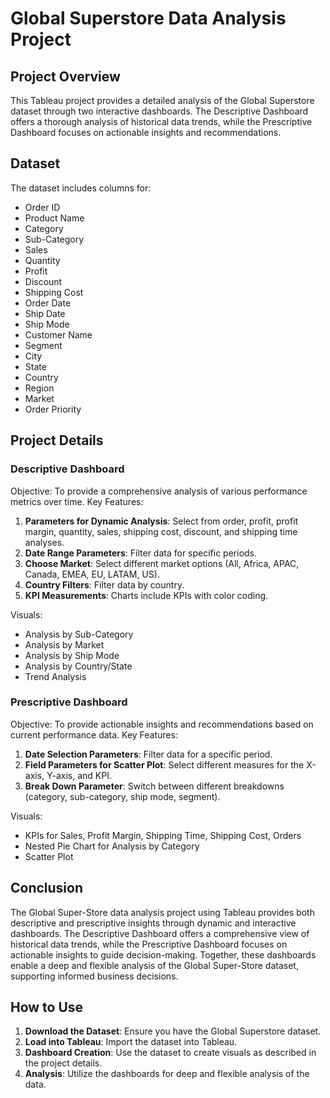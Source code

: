 # Global Superstore Data Analysis Project

## Project Overview

This Tableau project provides a detailed analysis of the Global Superstore dataset through two interactive dashboards. The Descriptive Dashboard offers a thorough analysis of historical data trends, while the Prescriptive Dashboard focuses on actionable insights and recommendations.

## Dataset

The dataset includes columns for:
- Order ID
- Product Name
- Category
- Sub-Category
- Sales
- Quantity
- Profit
- Discount
- Shipping Cost
- Order Date
- Ship Date
- Ship Mode
- Customer Name
- Segment
- City
- State
- Country
- Region
- Market
- Order Priority

## Project Details

### Descriptive Dashboard
Objective: To provide a comprehensive analysis of various performance metrics over time.
Key Features:
1. **Parameters for Dynamic Analysis**: Select from order, profit, profit margin, quantity, sales, shipping cost, discount, and shipping time analyses.
2. **Date Range Parameters**: Filter data for specific periods.
3. **Choose Market**: Select different market options (All, Africa, APAC, Canada, EMEA, EU, LATAM, US).
4. **Country Filters**: Filter data by country.
5. **KPI Measurements**: Charts include KPIs with color coding.

Visuals:
- Analysis by Sub-Category
- Analysis by Market
- Analysis by Ship Mode
- Analysis by Country/State
- Trend Analysis

### Prescriptive Dashboard
Objective: To provide actionable insights and recommendations based on current performance data.
Key Features:
1. **Date Selection Parameters**: Filter data for a specific period.
2. **Field Parameters for Scatter Plot**: Select different measures for the X-axis, Y-axis, and KPI.
3. **Break Down Parameter**: Switch between different breakdowns (category, sub-category, ship mode, segment).

Visuals:
- KPIs for Sales, Profit Margin, Shipping Time, Shipping Cost, Orders
- Nested Pie Chart for Analysis by Category
- Scatter Plot

## Conclusion

The Global Super-Store data analysis project using Tableau provides both descriptive and prescriptive insights through dynamic and interactive dashboards. The Descriptive Dashboard offers a comprehensive view of historical data trends, while the Prescriptive Dashboard focuses on actionable insights to guide decision-making. Together, these dashboards enable a deep and flexible analysis of the Global Super-Store dataset, supporting informed business decisions.

## How to Use

1. **Download the Dataset**: Ensure you have the Global Superstore dataset.
2. **Load into Tableau**: Import the dataset into Tableau.
3. **Dashboard Creation**: Use the dataset to create visuals as described in the project details.
4. **Analysis**: Utilize the dashboards for deep and flexible analysis of the data.
